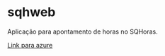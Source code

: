 # sqhweb
Aplicação para apontamento de horas no SQHoras.

[Link para azure](http://sqhorascore.azurewebsites.net)
